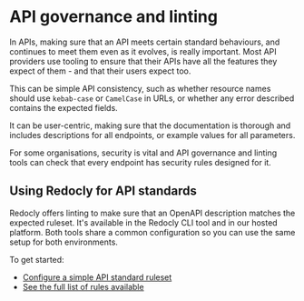 # API governance and linting

In APIs, making sure that an API meets certain standard behaviours, and continues to meet them even as it evolves, is really important. Most API providers use tooling to ensure that their APIs have all the features they expect of them - and that their users expect too.

This can be simple API consistency, such as whether resource names should use `kebab-case` or `CamelCase` in URLs, or whether any error described contains the expected fields.

It can be user-centric, making sure that the documentation is thorough and includes descriptions for all endpoints, or example values for all parameters.

For some organisations, security is vital and API governance and linting tools can check that every endpoint has security rules designed for it.

## Using Redocly for API standards

Redocly offers linting to make sure that an OpenAPI description matches the expected ruleset. It's available in the Redocly CLI tool and in our hosted platform. Both tools share a common configuration so you can use the same setup for both environments.

To get started:

- [Configure a simple API standard ruleset](./guides/configure-rules.md)
- [See the full list of rules available](./rules.md)
